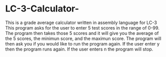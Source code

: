 # LC-3-Calculator-
This is a grade average calculator written in assembly language for LC-3
This program asks for the user to enter 5 test scores in the range of 
0-99. The program then takes those 5 scores and it will give you the 
average of the 5 scores, the minimun score, and the maximun score.
The program will then ask you if you would like to run the program again.
If the user enter y then the program runs again. If the user enters 
n the program will stop. 
